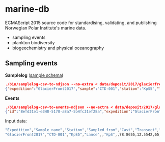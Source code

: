 # marine-db
ECMAScript 2015 source code for standardising, validating, and publishing Norwegian Polar Institute's marine data.

* sampling events
* plankton biodiversity
* biogeochemistry and physical oceanography

## Sampling events

**Samplelog** ([sample schema](web/schema/sample-schema.json))
```json
./bin/samplelog-csv-to-ndjson --no-extra < data/deposit/2017/glacierfront_2017_samplelog.csv | head -n1
{"expedition":"GlacierFront2017","sample":"CTD-001","station":"KpS5","latitude":78.8655,"longitude":12.5542,"depth_bottom":65,"time":"2017-07-25T08:53:00Z","gear":"Ship CTD","depth_from":65,"depth_to":0,"sample_type":"CTD","filtered_volume":0,"responsible":"Olga Pavlova"}
```

**Events**
```json
./bin/samplelog-csv-to-events-ndjson --no-extra < data/deposit/2017/glacierfront_2017_samplelog.csv | head -n1
{"id":"8efd31e1-e348-5178-a8a7-5b4fc31ef28a","expedition":"GlacierFront2017","station":"KpS5","time":"2017-07-25T08:53:00Z","longitude":12.5542,"latitude":78.8655,"samples":[{"sample":"CTD-001","station":"KpS5","gear":"Ship CTD","depth_from":65,"depth_to":0,"sample_type":"CTD","filtered_volume":0,"responsible":"Olga Pavlova"}]}
```

Input data:
```bash
"Expedition","Sample name","Station","Sampled from","Cast","Transect","gps","Latitude (decimals)","Longitude (decimals)","Bottom depth (m)","dist.krone","dist.conway","dist.kongs","Tow distance (m)","Deployment time (days)","Sampling date (UTC)","Gear","Sampling depth (m) from","Sampling depth (m) to","Sample type","Filtration volume (ml)","Salinity","Temp.","pH","Responsible","Comment"
"GlacierFront2017","CTD-001","KpS5","Lance",,"KpS",,78.8655,12.5542,65,825,13286,10071,,,"25/07/2017 08:53","CTD",65,0,"CTD",,,,,"Olga Pavlova",
